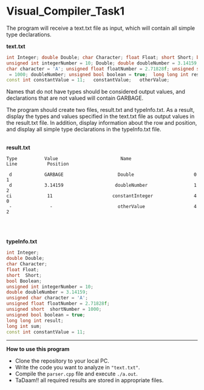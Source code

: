 # Visual_Compiler_Task1
The program will receive a text.txt file as input, which will contain all simple type declarations.

**text.txt**
````cpp
int Integer; double Double; char Character; float Float; short Short; bool Boolean;
unsigned int integerNumber = 10; Double; double doubleNumber = 3.14159; unsigned
char character = 'A'; unsigned float floatNumber = 2.71828f; unsigned short shortNumber
 = 1000; doubleNumber; unsigned bool boolean = true;  long long int result; long int sum;
const int constantValue = 11;   constantValue;   otherValue;
```` 

Names that do not have types should be considered output values, and declarations that are not valued will contain GARBAGE.

The program should create two files, result.txt and typeInfo.txt. As a result, display the types and values specified in the text.txt file as output values in the result.txt file. In addition, display information about the row and position, and display all simple type declarations in the typeInfo.txt file.
<br>
<br>

**result.txt** 
````
Type          Value                       Name                      Line           Position     

 d            GARBAGE                    Double                      0                1
 d            3.14159                   doubleNumber                 1                2
ci             11                      constantInteger               4                0
 -              -                        otherValue                  4                2
````

<br>
<br>

**typeInfo.txt**
`````cpp
int Integer;
double Double;
char Character;
float Float;
short  Short;
bool Boolean;
unsigned int integerNumber = 10; 
double doubleNumber = 3.14159; 
unsigned char character = 'A'; 
unsigned float floatNumber = 2.71828f; 
unsigned short  shortNumber = 1000; 
unsigned bool boolean = true; 
long long int result;
long int sum;
const int constantValue = 11;
`````

---------
**How to use this program** <br>
* Clone the repository to your local PC.
* Write the code you want to analyze in ``"text.txt"``.
* Compile the ``parser.cpp`` file and execute ``./a.out``.
* TaDaam!! all required results are stored in appropriate files.
